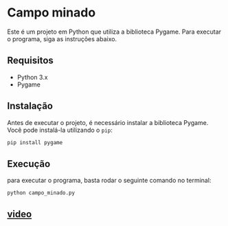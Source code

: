 # Campo minado

Este é um projeto em Python que utiliza a biblioteca Pygame. Para executar o programa, siga as instruções abaixo.

## Requisitos

- Python 3.x
- Pygame

## Instalação

Antes de executar o projeto, é necessário instalar a biblioteca Pygame. Você pode instalá-la utilizando o `pip`:

```bash
pip install pygame
```

## Execução

para executar o programa, basta rodar o seguinte comando no terminal:
```cod
python campo_minado.py
```

## [video](https://youtu.be/6hToINk6BZ0)
